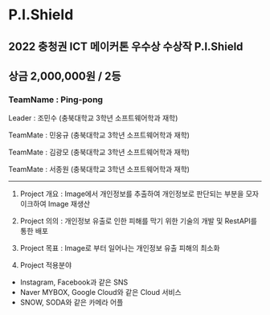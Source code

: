 # P.I.Shield

## 2022 충청권 ICT 메이커톤 우수상 수상작 P.I.Shield

## 상금 2,000,000원 / 2등

### TeamName : Ping-pong

Leader : 조민수 (충북대학교 3학년 소프트웨어학과 재학)

TeamMate : 민웅규 (충북대학교 3학년 소프트웨어학과 재학)

TeamMate : 김광모 (충북대학교 3학년 소프트웨어학과 재학)

TeamMate : 서종원 (충북대학교 3학년 소프트웨어학과 재학)

---

1. Project 개요
   : Image에서 개인정보를 추출하여 개인정보로 판단되는 부분을 모자이크하여 Image 재생산

2. Project 의의
   : 개인정보 유출로 인한 피해를 막기 위한 기술의 개발 및 RestAPI를 통한 배포

3. Project 목표
   : Image로 부터 일어나는 개인정보 유출 피해의 최소화

4. Project 적용분야

- Instagram, Facebook과 같은 SNS
- Naver MYBOX, Google Cloud와 같은 Cloud 서비스
- SNOW, SODA와 같은 카메라 어플
